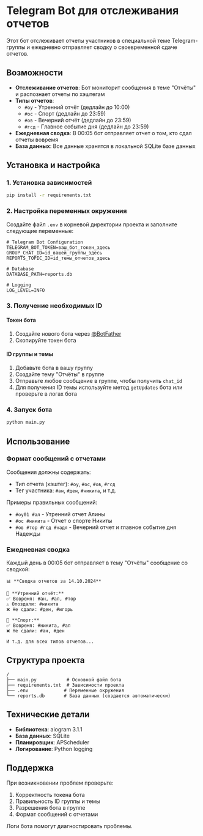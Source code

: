 # Telegram Bot для отслеживания отчетов

Этот бот отслеживает отчеты участников в специальной теме Telegram-группы и ежедневно отправляет сводку о своевременной сдаче отчетов.

## Возможности

- **Отслеживание отчетов**: Бот мониторит сообщения в теме "Отчёты" и распознает отчеты по хэштегам
- **Типы отчетов**:
  - `#оу` - Утренний отчёт (дедлайн до 10:00)
  - `#ос` - Спорт (дедлайн до 23:59)
  - `#ов` - Вечерний отчёт (дедлайн до 23:59)
  - `#гсд` - Главное событие дня (дедлайн до 23:59)
- **Ежедневная сводка**: В 00:05 бот отправляет отчет о том, кто сдал отчеты вовремя
- **База данных**: Все данные хранятся в локальной SQLite базе данных

## Установка и настройка

### 1. Установка зависимостей

```bash
pip install -r requirements.txt
```

### 2. Настройка переменных окружения

Создайте файл `.env` в корневой директории проекта и заполните следующие переменные:

```env
# Telegram Bot Configuration
TELEGRAM_BOT_TOKEN=ваш_бот_токен_здесь
GROUP_CHAT_ID=id_вашей_группы_здесь
REPORTS_TOPIC_ID=id_темы_отчетов_здесь

# Database
DATABASE_PATH=reports.db

# Logging
LOG_LEVEL=INFO
```

### 3. Получение необходимых ID

#### Токен бота
1. Создайте нового бота через [@BotFather](https://t.me/botfather)
2. Скопируйте токен бота

#### ID группы и темы
1. Добавьте бота в вашу группу
2. Создайте тему "Отчёты" в группе
3. Отправьте любое сообщение в группе, чтобы получить `chat_id`
4. Для получения ID темы используйте метод `getUpdates` бота или проверьте в логах бота

### 4. Запуск бота

```bash
python main.py
```

## Использование

### Формат сообщений с отчетами

Сообщения должны содержать:
- Тип отчета (хэштег): `#оу`, `#ос`, `#ов`, `#гсд`
- Тег участника: `#ан`, `#ден`, `#никита`, и т.д.

Примеры правильных сообщений:
- `#оу01 #ал` - Утренний отчет Алины
- `#ос #никита` - Отчет о спорте Никиты
- `#ов #тор #гсд #надя` - Вечерний отчет и главное событие дня Надежды

### Ежедневная сводка

Каждый день в 00:05 бот отправляет в тему "Отчёты" сообщение со сводкой:

```
📊 **Сводка отчетов за 14.10.2024**

🌅 **Утренний отчёт:**
✅ Вовремя: #ан, #ал, #тор
⚠️ Опоздали: #никита
❌ Не сдали: #ден, #игорь

🏃 **Спорт:**
✅ Вовремя: #никита, #ал
❌ Не сдали: #ан, #ден

И т.д. для всех типов отчетов...
```

## Структура проекта

```
/
├── main.py           # Основной файл бота
├── requirements.txt  # Зависимости проекта
├── .env             # Переменные окружения
└── reports.db       # База данных (создается автоматически)
```

## Технические детали

- **Библиотека**: aiogram 3.1.1
- **База данных**: SQLite
- **Планировщик**: APScheduler
- **Логирование**: Python logging

## Поддержка

При возникновении проблем проверьте:
1. Корректность токена бота
2. Правильность ID группы и темы
3. Разрешения бота в группе
4. Формат сообщений с отчетами

Логи бота помогут диагностировать проблемы.
